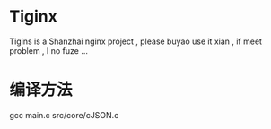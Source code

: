 # Tiginx
Tigins is a Shanzhai nginx project , please buyao use it xian , if meet problem , I no fuze ...

# 编译方法
gcc main.c src/core/cJSON.c
